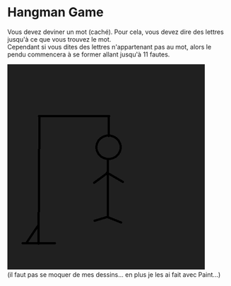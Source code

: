 # Hangman Game

Vous devez deviner un mot (caché). Pour cela, vous devez dire des lettres jusqu'à ce que vous trouvez le mot.  
Cependant si vous dites des lettres n'appartenant pas au mot, alors le pendu commencera à se former allant jusqu'à 11 fautes.

![Le pendu](https://github.com/Cel62/week-challenge/blob/main/HangmanGame/images/pendu11.png)  
(il faut pas se moquer de mes dessins... en plus je les ai fait avec Paint...)
